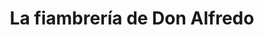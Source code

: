 ---
title: "La fiambrería de Don Alfredo"
url: /cordoba/la-fiambreria-de-don-alfredo/
shop: charcutería
---